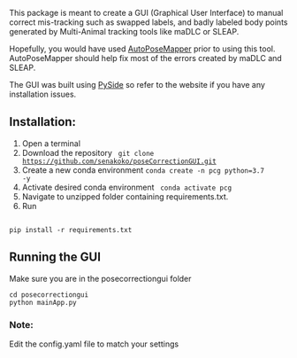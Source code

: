 This package is meant to create a GUI (Graphical User Interface) to manual 
correct mis-tracking such as swapped labels, and badly labeled body points 
generated by Multi-Animal tracking tools like maDLC or SLEAP.

Hopefully, you would have used [AutoPoseMapper](https://github.com/senakoko/AutoPoseMapper) prior to using this tool. 
AutoPoseMapper should help fix most of the errors created by maDLC and SLEAP.

The GUI was built using [PySide](https://wiki.qt.io/Qt_for_Python) 
so refer to the website if you have any installation issues.

## Installation:
1. Open a terminal
2. Download the repository <code> git clone https://github.com/senakoko/poseCorrectionGUI.git </code>
3. Create a new conda environment <code>conda create -n pcg python=3.7 -y </code>
4. Activate desired conda environment <code> conda activate pcg </code>
5. Navigate to unzipped folder containing requirements.txt.  
6. Run   
<code>
pip install -r requirements.txt  
</code>  

## Running the GUI
Make sure you are in the posecorrectiongui folder
```commandline
cd posecorrectiongui
python mainApp.py
```

### Note:
Edit the config.yaml file to match your settings